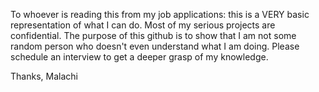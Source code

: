 To whoever is reading this from my job applications: this is a VERY basic representation of what I can do. Most of my serious projects are confidential.
The purpose of this github is to show that I am not some random person who doesn't even understand what I am doing.
Please schedule an interview to get a deeper grasp of my knowledge.

Thanks,
Malachi
